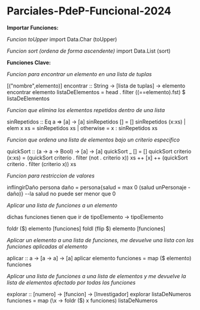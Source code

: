 # Parciales-PdeP-Funcional-2024

**Importar Funciones:**

*Funcion toUpper*
import Data.Char (toUpper)

*Funcion sort (ordena de forma ascendente)* 
import Data.List (sort)

**Funciones Clave:**

*Funcion para encontrar un elemento en una lista de tuplas*

[("nombre",elemento)]
encontrar :: String -> [lista de tuplas] -> elemento
encontrar elemento listaDeElementos = head . filter ((==elemento).fst) $ listaDeElementos

*Funcion que elimina los elementos repetidos dentro de una lista*

sinRepetidos :: Eq a => [a] -> [a]
sinRepetidos [] = []
sinRepetidos (x:xs)
    | elem x xs = sinRepetidos xs
    | otherwise = x : sinRepetidos xs

*Funcion que ordena una lista de elementos bajo un criterio especifico*

quickSort :: (a -> a -> Bool) -> [a] -> [a]
quickSort _ [] = []
quickSort criterio (x:xs) = (quickSort criterio . filter (not . criterio x)) xs ++ [x] ++ (quickSort criterio . filter (criterio x)) xs

*Funcion para restriccion de valores*

inflingirDaño persona daño = persona{salud = max 0 (salud unPersonaje - daño)} --la salud no puede ser menor que 0

*Aplicar una lista de funciones a un elemento*

dichas funciones tienen que ir de tipoElemento -> tipoElemento

foldr ($) elemento [funciones]
foldl (flip $) elemento [funciones]

*Aplicar un elemento a una lista de funciones, me devuelve una lista con las funciones aplicadas al elemento*

aplicar :: a -> [a -> a] -> [a]
aplicar elemento funciones = map ($ elemento) funciones

*Aplicar una lista de funciones a una lista de elementos y me devuelve la lista de elementos afectado por todas las funciones*

explorar :: [numero] -> [funcion] -> [Investigador]
explorar listaDeNumeros funciones =  map (\x -> foldr ($) x funciones) listaDeNumeros